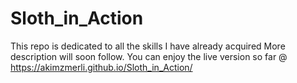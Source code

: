 # Sloth_in_Action

This repo is dedicated to all the skills I have already acquired
More description will soon follow. You can enjoy the live version so far @ https://akimzmerli.github.io/Sloth_in_Action/ 
